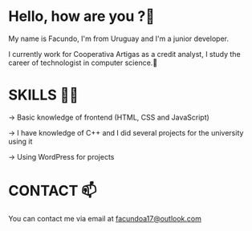 # Hello, how are you ?👋
My name is Facundo, I'm from Uruguay and I'm a junior developer.

I currently work for Cooperativa Artigas as a credit analyst, I study the career of technologist in computer science.:seedling:	

# SKILLS :technologist:	 
-> Basic knowledge of frontend (HTML, CSS and JavaScript)

-> I have knowledge of C++ and I did several projects for the university using it

-> Using WordPress for projects
 
 # CONTACT 📫
  You can contact me via email at facundoa17@outlook.com
